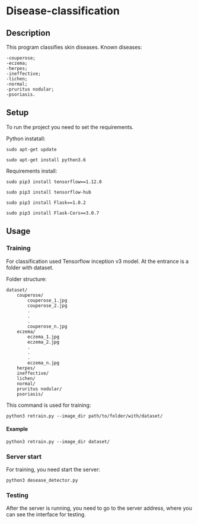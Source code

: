 # Disease-classification
## Description
This program classifies skin diseases.
    Known diseases:
    
    -couperose;
    -eczema;
    -herpes;
    -ineffective;
    -lichen;
    -normal;
    -pruritus nodular;
    -psoriasis.
## Setup
To run the project you need to set the requirements.

Python instatall:    
````
sudo apt-get update

sudo apt-get install python3.6
````
Requirements install:
````
sudo pip3 install tensorflow==1.12.0

sudo pip3 install tensorflow-hub

sudo pip3 install Flask==1.0.2

sudo pip3 install Flask-Cors==3.0.7
````
## Usage

### Training

For classification used Tensorflow inception v3 model. At the entrance is a folder with dataset.

Folder structure:
````
dataset/
    couperose/
        couperose_1.jpg
        couperose_2.jpg
        .
        .
        .
        couperose_n.jpg
    eczema/
        eczema_1.jpg
        eczema_2.jpg
        .
        .
        .
        eczema_n.jpg
    herpes/
    ineffective/
    lichen/
    normal/
    pruritus nodular/
    psoriasis/
````
This command is used for training:

````
python3 retrain.py --image_dir path/to/folder/with/dataset/ 
````

#### Example
````
python3 retrain.py --image_dir dataset/
````
### Server start 
For training, you need start the server:

````
python3 desease_detector.py 
````
### Testing
After the server is running, you need to go to the server address, where you can see the interface for testing.


